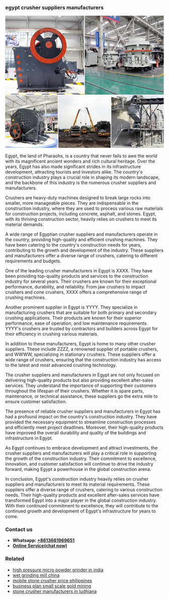 <h3>egypt crusher suppliers manufacturers</h3><img src='1704791537.jpg' alt=''><p>Egypt, the land of Pharaohs, is a country that never fails to awe the world with its magnificent ancient wonders and rich cultural heritage. Over the years, Egypt has also made significant strides in its infrastructure development, attracting tourists and investors alike. The country's construction industry plays a crucial role in shaping its modern landscape, and the backbone of this industry is the numerous crusher suppliers and manufacturers.</p><p>Crushers are heavy-duty machines designed to break large rocks into smaller, more manageable pieces. They are indispensable in the construction industry, where they are used to process various raw materials for construction projects, including concrete, asphalt, and stones. Egypt, with its thriving construction sector, heavily relies on crushers to meet its material demands.</p><p>A wide range of Egyptian crusher suppliers and manufacturers operate in the country, providing high-quality and efficient crushing machines. They have been catering to the country's construction needs for years, contributing to the growth and development of the industry. These suppliers and manufacturers offer a diverse range of crushers, catering to different requirements and budgets.</p><p>One of the leading crusher manufacturers in Egypt is XXXX. They have been providing top-quality products and services to the construction industry for several years. Their crushers are known for their exceptional performance, durability, and reliability. From jaw crushers to impact crushers and cone crushers, XXXX offers a comprehensive range of crushing machines.</p><p>Another prominent supplier in Egypt is YYYY. They specialize in manufacturing crushers that are suitable for both primary and secondary crushing applications. Their products are known for their superior performance, ease of operation, and low maintenance requirements. YYYY's crushers are trusted by contractors and builders across Egypt for their efficiency in crushing various materials.</p><p>In addition to these manufacturers, Egypt is home to many other crusher suppliers. These include ZZZZ, a renowned supplier of portable crushers, and WWWW, specializing in stationary crushers. These suppliers offer a wide range of crushers, ensuring that the construction industry has access to the latest and most advanced crushing technology.</p><p>The crusher suppliers and manufacturers in Egypt are not only focused on delivering high-quality products but also providing excellent after-sales services. They understand the importance of supporting their customers throughout the lifespan of their crushers. Whether it is spare parts, maintenance, or technical assistance, these suppliers go the extra mile to ensure customer satisfaction.</p><p>The presence of reliable crusher suppliers and manufacturers in Egypt has had a profound impact on the country's construction industry. They have provided the necessary equipment to streamline construction processes and efficiently meet project deadlines. Moreover, their high-quality products have improved the overall durability and quality of the buildings and infrastructure in Egypt.</p><p>As Egypt continues to embrace development and attract investments, the crusher suppliers and manufacturers will play a critical role in supporting the growth of the construction industry. Their commitment to excellence, innovation, and customer satisfaction will continue to drive the industry forward, making Egypt a powerhouse in the global construction arena.</p><p>In conclusion, Egypt's construction industry heavily relies on crusher suppliers and manufacturers to meet its material requirements. These suppliers offer a diverse range of crushers, catering to various construction needs. Their high-quality products and excellent after-sales services have transformed Egypt into a major player in the global construction industry. With their continued commitment to excellence, they will contribute to the continued growth and development of Egypt's infrastructure for years to come.</p><h3>Contact us</h3><ul><li><strong>Whatsapp:&nbsp;<a href="https://wa.me/8613661969651">+8613661969651</a></strong></li><li><a href="https://swt.shibang-china.com/?git&amp;zhl&amp;egypt crusher suppliers manufacturers"><strong>Online Service(chat now)</strong></a></li></ul><h3>Related</h3><ul><li><a href='high pressure micro powder grinder in india.md'>high pressure micro powder grinder in india</a></li><li><a href='wet grinding mill china.md'>wet grinding mill china</a></li><li><a href='mobile stone crusher price philippines.md'>mobile stone crusher price philippines</a></li><li><a href='business plan small scale gold mining.md'>business plan small scale gold mining</a></li><li><a href='stone crusher manufacturers in ludhiana.md'>stone crusher manufacturers in ludhiana</a></li></ul>